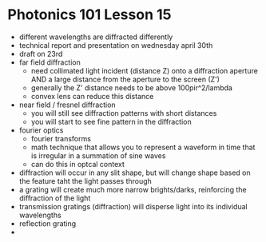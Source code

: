 # Photonics 101 Lesson 15
- different wavelengths are diffracted differently
- technical report and presentation on wednesday april 30th
- draft on 23rd
- far field diffraction
  - need collimated light incident (distance Z) onto a diffraction aperture AND a large distance from the aperture to the screen (Z')
  - generally the Z' distance needs to be above 100pir^2/lambda
  - convex lens can reduce this distance
- near field / fresnel diffraction
  - you will still see diffraction patterns with short distances
  - you will start to see fine pattern in the diffraction
- fourier optics
  - fourier transforms
  - math technique that allows you to represent a waveform in time that is irregular in a summation of sine waves
  - can do this in optcal context
- diffraction will occur in any slit shape, but will change shape based on the feature taht the light passes through
- a grating will create much more narrow brights/darks, reinforcing the diffraction of the light
- transmission gratings (diffraction) will disperse light into its individual wavelengths
- reflection grating
- 
